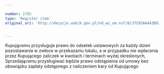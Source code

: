 ```yaml
---

number: 2705
type: 'Register item'
original_uri: 'http://decyzje.uokik.gov.pl/nd_wz_um.nsf/0/37C83AA4A3B92E0CC1257941003AF8EF?OpenDocument'


---
```


Kupującemu przysługuje prawo do odsetek ustawowych za każdy dzień pozostawania w zwłoce w przekazaniu lokalu, a w przypadku nie wpłacenia przez Kupującego zaliczek w kwotach i terminach wyżej określonych, Sprzedającemu przysługiwać będzie prawo odstąpienia od umowy bez obowiązku zapłaty odstępnego z naliczeniem kary od Kupującego
